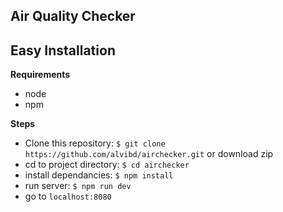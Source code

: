 Air Quality Checker
-----------------

Easy Installation
-----------------
**Requirements**
- node
- npm

**Steps**
- Clone this repository: `$ git clone https://github.com/alvibd/airchecker.git` or download zip
- cd to project directory: `$ cd airchecker`
- install dependancies: `$ npm install`
- run server: `$ npm run dev`
- go to `localhost:8080`